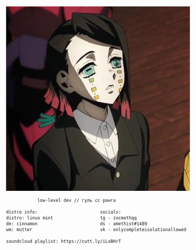 <p align="center">
  <img src="https://github.com/meth1337/meth1337/blob/main/enmu.jpg" />
</p>

```
            low-level dev // гуль сс ранга 

distro info:                        socials:
distro: linux mint                  tg - zxcmethqq
de: cinnamon                        ds - amethist#1489
wm: mutter                          vk - onlycompleteisolationallowed

soundcloud playlist: https://cutt.ly/iLxBHrT
```

